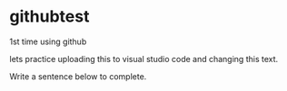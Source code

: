 # githubtest
1st time using github

lets practice uploading this to visual studio code and changing this text.

Write a sentence below to complete.
